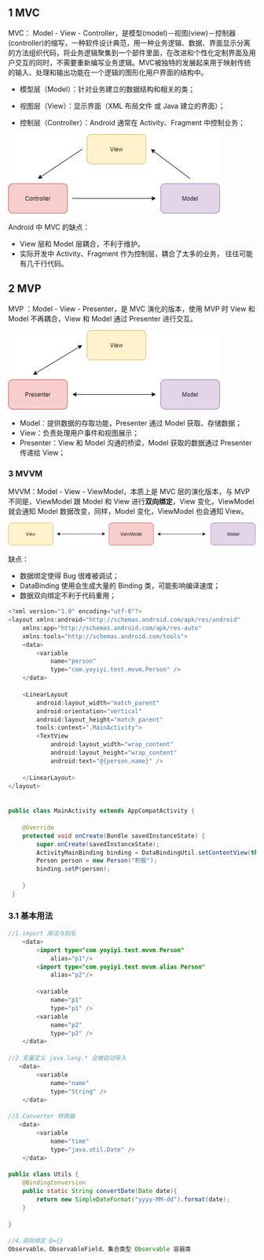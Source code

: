 ## 1 MVC

MVC： Model - View - Controller，是模型(model)－视图(view)－控制器(controller)的缩写，一种软件设计典范，用一种业务逻辑、数据、界面显示分离的方法组织代码，将业务逻辑聚集到一个部件里面，在改进和个性化定制界面及用户交互的同时，不需要重新编写业务逻辑。MVC被独特的发展起来用于映射传统的输入、处理和输出功能在一个逻辑的图形化用户界面的结构中。

* 模型层（Model）：针对业务建立的数据结构和相关的类；

* 视图层（View）：显示界面（XML 布局文件 或 Java 建立的界面）；

* 控制层（Controller）：Android 通常在 Activity、Fragment 中控制业务；

![](../asset/mvc.png)

Android 中 MVC 的缺点：

* View 层和 Model 层耦合，不利于维护。
* 实际开发中 Activity、Fragment 作为控制层，耦合了太多的业务， 往往可能有几千行代码。

## 2 MVP

MVP ：Model - View - Presenter，是 MVC 演化的版本，使用 MVP 时 View 和 Model 不再耦合，View 和 Model 通过 Presenter  进行交互。

![](../asset/mvp.png)

* Model：提供数据的存取功能，Presenter 通过 Model 获取、存储数据；
* View：负责处理用户事件和视图展示；
* Presenter：View 和 Model 沟通的桥梁，Model 获取的数据通过 Presenter 传递给 View；

### 3 MVVM

MVVM：Model - View - ViewModel，本质上是 MVC 层的演化版本，与 MVP 不同是，ViewModel 跟 Model 和 View 进行**双向绑定**，View 变化，ViewModel 就会通知 Model 数据改变，同样，Model 变化，ViewModel 也会通知 View。

![](../asset/mvvm.png)

缺点：

* 数据绑定使得 Bug 很难被调试；
* DataBinding 使用会生成大量的 Binding 类，可能影响编译速度；
* 数据双向绑定不利于代码重用；





```java
<?xml version="1.0" encoding="utf-8"?>
<layout xmlns:android="http://schemas.android.com/apk/res/android"
    xmlns:app="http://schemas.android.com/apk/res-auto"
    xmlns:tools="http://schemas.android.com/tools">
    <data>
        <variable
            name="person"
            type="com.yoyiyi.test.mvvm.Person" />
    </data>

    <LinearLayout
        android:layout_width="match_parent"
        android:orientation="vertical"
        android:layout_height="match_parent"
        tools:context=".MainActivity">
        <TextView
            android:layout_width="wrap_content"
            android:layout_height="wrap_content"
            android:text="@{person.name}" />

    </LinearLayout>
</layout>


public class MainActivity extends AppCompatActivity {

    @Override
    protected void onCreate(Bundle savedInstanceState) {
        super.onCreate(savedInstanceState);
        ActivityMainBinding binding = DataBindingUtil.setContentView(this, R.layout.activity_main);
        Person person = new Person("积极");
        binding.setP(person);
        
    }
 }   
```

### 3.1 基本用法

```java
//1.import 用法与别名
    <data>
        <import type="com.yoyiyi.test.mvvm.Person"
            alias="p1"/>
        <import type="com.yoyiyi.test.mvvm.alias.Person"
            alias="p2"/>
        
        <variable
            name="p1"
            type="p1" />
        <variable
            name="p2"
            type="p2" />
    </data>

//2.变量定义 java.lang.* 会被自动导入
   <data>       
        <variable
            name="name"
            type="String" />  
    </data>
    
//3.Converter 转换器
   <data>       
        <variable
            name="time"
            type="java.util.Date" />  
    </data>      
   
public class Utils {
    @BindingConversion
    public static String convertDate(Date date){
        return new SimpleDateFormat("yyyy-MM-dd").format(date);
    }

}    

//4.双向绑定 @={}
Observable、ObservableField、集合类型 Observable 容器类

```

